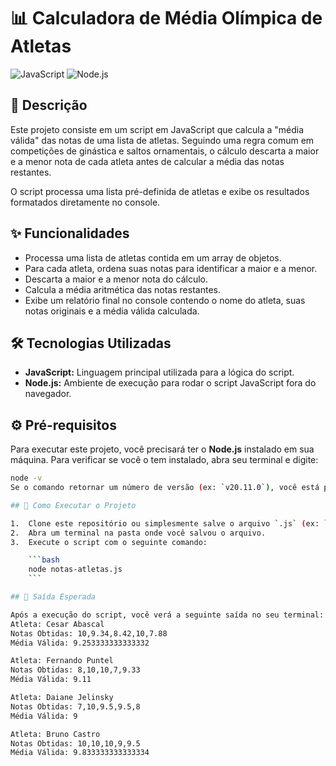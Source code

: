 # 📊 Calculadora de Média Olímpica de Atletas

![JavaScript](https://img.shields.io/badge/JavaScript-F7DF1E?style=for-the-badge&logo=javascript&logoColor=black)
![Node.js](https://img.shields.io/badge/Node.js-339933?style=for-the-badge&logo=nodedotjs&logoColor=white)

## 📜 Descrição

Este projeto consiste em um script em JavaScript que calcula a "média válida" das notas de uma lista de atletas. Seguindo uma regra comum em competições de ginástica e saltos ornamentais, o cálculo descarta a maior e a menor nota de cada atleta antes de calcular a média das notas restantes.

O script processa uma lista pré-definida de atletas e exibe os resultados formatados diretamente no console.

## ✨ Funcionalidades

-   Processa uma lista de atletas contida em um array de objetos.
-   Para cada atleta, ordena suas notas para identificar a maior e a menor.
-   Descarta a maior e a menor nota do cálculo.
-   Calcula a média aritmética das notas restantes.
-   Exibe um relatório final no console contendo o nome do atleta, suas notas originais e a média válida calculada.

## 🛠️ Tecnologias Utilizadas

-   **JavaScript:** Linguagem principal utilizada para a lógica do script.
-   **Node.js:** Ambiente de execução para rodar o script JavaScript fora do navegador.

## ⚙️ Pré-requisitos

Para executar este projeto, você precisará ter o **Node.js** instalado em sua máquina. Para verificar se você o tem instalado, abra seu terminal e digite:

```bash
node -v
Se o comando retornar um número de versão (ex: `v20.11.0`), você está pronto. Caso contrário, baixe e instale o Node.js a partir do [site oficial](https://nodejs.org/).

## 🚀 Como Executar o Projeto

1.  Clone este repositório ou simplesmente salve o arquivo `.js` (ex: `notas-atletas.js`) em uma pasta no seu computador.
2.  Abra um terminal na pasta onde você salvou o arquivo.
3.  Execute o script com o seguinte comando:

    ```bash
    node notas-atletas.js
    ```

## 📝 Saída Esperada

Após a execução do script, você verá a seguinte saída no seu terminal:
Atleta: Cesar Abascal
Notas Obtidas: 10,9.34,8.42,10,7.88
Média Válida: 9.253333333333332

Atleta: Fernando Puntel
Notas Obtidas: 8,10,10,7,9.33
Média Válida: 9.11

Atleta: Daiane Jelinsky
Notas Obtidas: 7,10,9.5,9.5,8
Média Válida: 9

Atleta: Bruno Castro
Notas Obtidas: 10,10,10,9,9.5
Média Válida: 9.833333333333334
